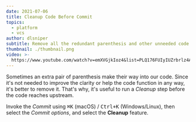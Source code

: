 ```yaml
---
date: 2021-07-06
title: Cleanup Code Before Commit
topics:
  - platform
  - vcs
author: dlsniper
subtitle: Remove all the redundant parenthesis and other unneeded code before commit.
thumbnail: ./thumbnail.png
video: >-
  https://www.youtube.com/watch?v=emXVGjkIoz4&list=PLQ176FUIyIUZrbrlz4AY1V8VzBJKZyVlW&index=17
---
```


Sometimes an extra pair of parenthesis make their way into our code. Since it's not needed to improve the clarity or help the code function in any way, it's better to remove it. That's why, it's useful to run a _Cleanup_ step before the code reaches upstream.

Invoke the _Commit_ using <kbd>⌘K</kbd> (macOS) / <kbd>Ctrl+K</kbd> (Windows/Linux), then select the _Commit options_, and select the **Cleanup** feature.
